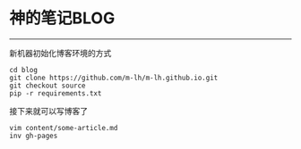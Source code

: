 # 神的笔记BLOG
---
新机器初始化博客环境的方式
```
cd blog
git clone https://github.com/m-lh/m-lh.github.io.git
git checkout source
pip -r requirements.txt
```
接下来就可以写博客了
```
vim content/some-article.md
inv gh-pages
```